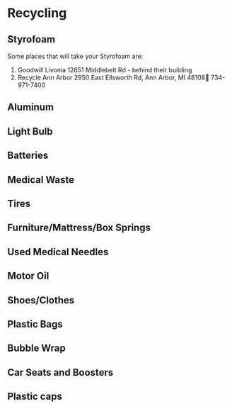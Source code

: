 # Recycling
## Styrofoam
Some places that will take your Styrofoam are:
1. Goodwill  Livonia                                                                                                                                                       12651 Middlebelt Rd - behind their building                                                 
2. Recycle Ann Arbor                                                                      	                                                                2950 East Ellsworth Rd, Ann Arbor, MI 48108 734-971-7400 

## Aluminum
## Light Bulb
## Batteries
## Medical Waste
## Tires
## Furniture/Mattress/Box Springs
## Used Medical Needles
## Motor Oil
## Shoes/Clothes
## Plastic Bags
## Bubble Wrap
## Car Seats and Boosters
## Plastic caps